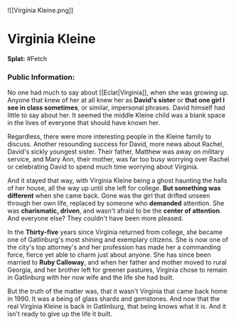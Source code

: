 ![[Virginia Kleine.png]]
# Virginia Kleine
**Splat:** #Fetch   
### Public Information:  

No one had much to say about [[Eclat|Virginia]], when she was growing up. Anyone that knew of her at all knew her as **David's sister** or **that one girl I see in class sometimes**, or similar, impersonal phrases. David himself had little to say about her. It seemed the middle Kleine child was a blank space in the lives of everyone that should have known her. 

Regardless, there were more interesting people in the Kleine family to discuss. Another resounding success for David, more news about Rachel, David's sickly youngest sister. Their father, Matthew was away on military service, and Mary Ann, their mother, was far too busy worrying over Rachel or celebrating David to spend much time worrying about Virginia. 

And it stayed that way, with Virginia Kleine being a ghost haunting the halls of her house, all the way up until she left for college. **But something was different** when she came back. Gone was the girl that drifted unseen through her own life, replaced by someone who **demanded** attention. She was **charismatic, driven**, and wasn't afraid to be the **center of attention**. And everyone else? They couldn't have been more pleased.

In the **Thirty-five** years since Virginia returned from college, she became one of Gatlinburg's most shining and exemplary citizens. She is now one of the city's top attorney's and her profession has made her a commanding force, fierce yet able to charm just about anyone. She has since been married to **Ruby Calloway**, and when her father and mother moved to rural Georgia, and her brother left for greener pastures, Virginia chose to remain in Gatlinburg with her now wife and the life she had built. 

But the truth of the matter was, that it wasn't Virginia that came back home in 1990. It was a being of glass shards and gemstones. And now that the real Virginia Kleine is back in Gatlinburg, that being knows what it is. And it isn't ready to give up the life it built.